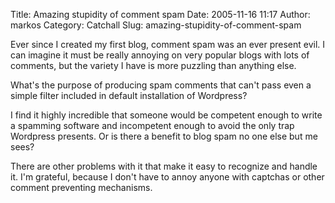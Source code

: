 Title: Amazing stupidity of comment spam
Date: 2005-11-16 11:17
Author: markos
Category: Catchall
Slug: amazing-stupidity-of-comment-spam

Ever since I created my first blog, comment spam was an ever present
evil. I can imagine it must be really annoying on very popular blogs
with lots of comments, but the variety I have is more puzzling than
anything else.

What's the purpose of producing spam comments that can't pass even a
simple filter included in default installation of Wordpress?

I find it highly incredible that someone would be competent enough to
write a spamming software and incompetent enough to avoid the only trap
Wordpress presents. Or is there a benefit to blog spam no one else but
me sees?

There are other problems with it that make it easy to recognize and
handle it. I'm grateful, because I don't have to annoy anyone with
captchas or other comment preventing mechanisms.

